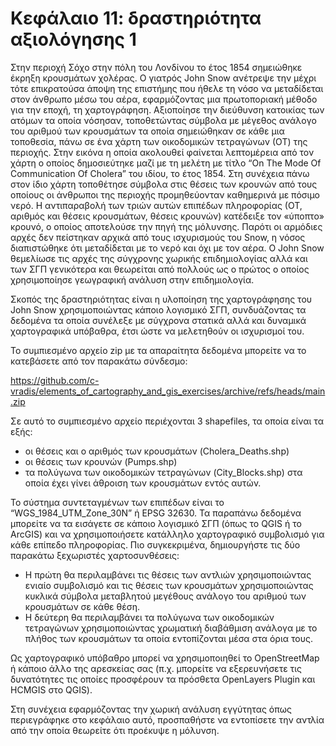 # Κεφάλαιο 11: δραστηριότητα αξιολόγησης 1

Στην περιοχή Σόχο στην πόλη του Λονδίνου το έτος 1854 σημειώθηκε έκρηξη κρουσμάτων χολέρας. Ο γιατρός John Snow ανέτρεψε την μέχρι τότε επικρατούσα άποψη της επιστήμης που ήθελε τη νόσο να μεταδίδεται στον άνθρωπο μέσω του αέρα, εφαρμόζοντας μια πρωτοποριακή μέθοδο για την εποχή, τη χαρτογράφηση. Αξιοποίησε την διεύθυνση κατοικίας των ατόμων τα οποία νόσησαν, τοποθετώντας σύμβολα με μέγεθος ανάλογο του αριθμού των κρουσμάτων τα οποία σημειώθηκαν σε κάθε μια τοποθεσία, πάνω σε ένα χάρτη των οικοδομικών τετραγώνων (ΟΤ) της περιοχής. Στην εικόνα η οποία ακολουθεί φαίνεται λεπτομέρεια από τον χάρτη ο οποίος δημοσιεύτηκε μαζί με τη μελέτη με τίτλο “On The Mode Of Communication Of Cholera” του ιδίου, το έτος 1854. Στη συνέχεια πάνω στον ίδιο χάρτη τοποθέτησε σύμβολα στις θέσεις των κρουνών από τους οποίους οι άνθρωποι της περιοχής προμηθεύονταν καθημερινά με πόσιμο νερό. Η αντιπαραβολή των τριών αυτών επιπέδων πληροφορίας (ΟΤ, αριθμός και θέσεις κρουσμάτων, θέσεις κρουνών) κατέδειξε τον «ύποπτο» κρουνό, ο οποίος αποτελούσε την πηγή της μόλυνσης. Παρότι οι αρμόδιες αρχές δεν πείστηκαν αρχικά από τους ισχυρισμούς του Snow, η νόσος διαπιστώθηκε ότι μεταδίδεται με το νερό και όχι με τον αέρα. Ο John Snow θεμελίωσε τις αρχές της σύγχρονης χωρικής επιδημιολογίας αλλά και των ΣΓΠ γενικότερα και θεωρείται από πολλούς ως ο πρώτος ο οποίος χρησιμοποίησε γεωγραφική ανάλυση στην επιδημιολογία.

Σκοπός της δραστηριότητας είναι η υλοποίηση της χαρτογράφησης του John Snow χρησιμοποιώντας κάποιο λογισμικό ΣΓΠ, συνδυάζοντας τα δεδομένα τα οποία συνέλεξε με σύγχρονα στατικά αλλά και δυναμικά χαρτογραφικά υπόβαθρα, έτσι ώστε να μελετηθούν οι ισχυρισμοί του.

To συμπιεσμένο αρχείο zip με τα απαραίτητα δεδομένα μπορείτε να το κατεβάσετε από τον παρακάτω σύνδεσμο:

https://github.com/c-vradis/elements_of_cartography_and_gis_exercises/archive/refs/heads/main.zip 

Σε αυτό το συμπιεσμένο αρχείο περιέχονται 3 shapefiles, τα οποία είναι τα εξής:

- οι θέσεις και ο αριθμός των κρουσμάτων (Cholera_Deaths.shp)
- οι θέσεις των κρουνών (Pumps.shp)
- τα πολύγωνα των οικοδομικών τετραγώνων (City_Blocks.shp) στα οποία έχει γίνει άθροιση των κρουσμάτων εντός αυτών. 

Το σύστημα συντεταγμένων των επιπέδων είναι το “WGS_1984_UTM_Zone_30N” ή EPSG 32630. Τα παραπάνω δεδομένα μπορείτε να τα εισάγετε σε κάποιο λογισμικό ΣΓΠ (όπως το QGIS ή το ArcGIS) και να χρησιμοποιήσετε κατάλληλο χαρτογραφικό συμβολισμό για κάθε επίπεδο πληροφορίας. Πιο συγκεκριμένα, δημιουργήστε τις δύο παρακάτω ξεχωριστές χαρτοσυνθέσεις:

- Η πρώτη θα περιλαμβάνει τις θέσεις των αντλιών χρησιμοποιώντας ενιαίο συμβολισμό και τις θέσεις των κρουσμάτων χρησιμοποιώντας κυκλικά σύμβολα μεταβλητού μεγέθους ανάλογο του αριθμού των κρουσμάτων σε κάθε θέση.
- Η δεύτερη θα περιλαμβάνει τα πολύγωνα των οικοδομικών τετραγώνων χρησιμοποιώντας χρωματική διαβάθμιση ανάλογα με το πλήθος των κρουσμάτων τα οποία εντοπίζονται μέσα στα όρια τους.

Ως χαρτογραφικό υπόβαθρο μπορεί να χρησιμοποιηθεί το OpenStreetMap ή κάποιο άλλο της αρεσκείας σας (π.χ. μπορείτε να εξερευνήσετε τις δυνατότητες τις οποίες προσφέρουν τα πρόσθετα OpenLayers Plugin και HCMGIS στο QGIS).

Στη συνέχεια εφαρμόζοντας την χωρική ανάλυση εγγύτητας όπως περιεγράφηκε στο κεφάλαιο αυτό, προσπαθήστε να εντοπίσετε την αντλία από την οποία θεωρείτε ότι προέκυψε η μόλυνση.
